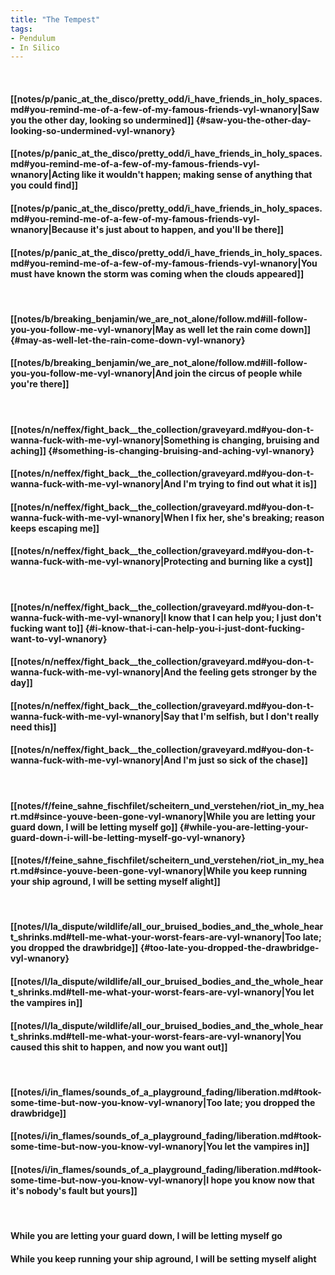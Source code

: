 ```yaml
---
title: "The Tempest"
tags:
- Pendulum
- In Silico
---
```

&nbsp;
#### [[notes/p/panic_at_the_disco/pretty_odd/i_have_friends_in_holy_spaces.md#you-remind-me-of-a-few-of-my-famous-friends-vyl-wnanory|Saw you the other day, looking so undermined]] {#saw-you-the-other-day-looking-so-undermined-vyl-wnanory}
#### [[notes/p/panic_at_the_disco/pretty_odd/i_have_friends_in_holy_spaces.md#you-remind-me-of-a-few-of-my-famous-friends-vyl-wnanory|Acting like it wouldn't happen; making sense of anything that you could find]]
#### [[notes/p/panic_at_the_disco/pretty_odd/i_have_friends_in_holy_spaces.md#you-remind-me-of-a-few-of-my-famous-friends-vyl-wnanory|Because it's just about to happen, and you'll be there]]
#### [[notes/p/panic_at_the_disco/pretty_odd/i_have_friends_in_holy_spaces.md#you-remind-me-of-a-few-of-my-famous-friends-vyl-wnanory|You must have known the storm was coming when the clouds appeared]]
&nbsp;
#### [[notes/b/breaking_benjamin/we_are_not_alone/follow.md#ill-follow-you-you-follow-me-vyl-wnanory|May as well let the rain come down]] {#may-as-well-let-the-rain-come-down-vyl-wnanory}
#### [[notes/b/breaking_benjamin/we_are_not_alone/follow.md#ill-follow-you-you-follow-me-vyl-wnanory|And join the circus of people while you're there]]
&nbsp;
#### [[notes/n/neffex/fight_back__the_collection/graveyard.md#you-don-t-wanna-fuck-with-me-vyl-wnanory|Something is changing, bruising and aching]] {#something-is-changing-bruising-and-aching-vyl-wnanory}
#### [[notes/n/neffex/fight_back__the_collection/graveyard.md#you-don-t-wanna-fuck-with-me-vyl-wnanory|And I'm trying to find out what it is]]
#### [[notes/n/neffex/fight_back__the_collection/graveyard.md#you-don-t-wanna-fuck-with-me-vyl-wnanory|When I fix her, she's breaking; reason keeps escaping me]]
#### [[notes/n/neffex/fight_back__the_collection/graveyard.md#you-don-t-wanna-fuck-with-me-vyl-wnanory|Protecting and burning like a cyst]]
&nbsp;
#### [[notes/n/neffex/fight_back__the_collection/graveyard.md#you-don-t-wanna-fuck-with-me-vyl-wnanory|I know that I can help you; I just don't fucking want to]] {#i-know-that-i-can-help-you-i-just-dont-fucking-want-to-vyl-wnanory}
#### [[notes/n/neffex/fight_back__the_collection/graveyard.md#you-don-t-wanna-fuck-with-me-vyl-wnanory|And the feeling gets stronger by the day]]
#### [[notes/n/neffex/fight_back__the_collection/graveyard.md#you-don-t-wanna-fuck-with-me-vyl-wnanory|Say that I'm selfish, but I don't really need this]]
#### [[notes/n/neffex/fight_back__the_collection/graveyard.md#you-don-t-wanna-fuck-with-me-vyl-wnanory|And I'm just so sick of the chase]]
&nbsp;
#### [[notes/f/feine_sahne_fischfilet/scheitern_und_verstehen/riot_in_my_heart.md#since-youve-been-gone-vyl-wnanory|While you are letting your guard down, I will be letting myself go]] {#while-you-are-letting-your-guard-down-i-will-be-letting-myself-go-vyl-wnanory}
#### [[notes/f/feine_sahne_fischfilet/scheitern_und_verstehen/riot_in_my_heart.md#since-youve-been-gone-vyl-wnanory|While you keep running your ship aground, I will be setting myself alight]]
&nbsp;
#### [[notes/l/la_dispute/wildlife/all_our_bruised_bodies_and_the_whole_heart_shrinks.md#tell-me-what-your-worst-fears-are-vyl-wnanory|Too late; you dropped the drawbridge]] {#too-late-you-dropped-the-drawbridge-vyl-wnanory}
#### [[notes/l/la_dispute/wildlife/all_our_bruised_bodies_and_the_whole_heart_shrinks.md#tell-me-what-your-worst-fears-are-vyl-wnanory|You let the vampires in]]
#### [[notes/l/la_dispute/wildlife/all_our_bruised_bodies_and_the_whole_heart_shrinks.md#tell-me-what-your-worst-fears-are-vyl-wnanory|You caused this shit to happen, and now you want out]]
&nbsp;
#### [[notes/i/in_flames/sounds_of_a_playground_fading/liberation.md#took-some-time-but-now-you-know-vyl-wnanory|Too late; you dropped the drawbridge]]
#### [[notes/i/in_flames/sounds_of_a_playground_fading/liberation.md#took-some-time-but-now-you-know-vyl-wnanory|You let the vampires in]]
#### [[notes/i/in_flames/sounds_of_a_playground_fading/liberation.md#took-some-time-but-now-you-know-vyl-wnanory|I hope you know now that it's nobody's fault but yours]]
&nbsp;
#### While you are letting your guard down, I will be letting myself go
#### While you keep running your ship aground, I will be setting myself alight
